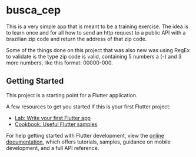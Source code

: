 # busca_cep

This is a very simple app that is meant to be a training exercise. The idea is to learn once and for all how to send an http request to a public API with a brazilian zip code and return the address of that zip code.

Some of the things done on this project that was also new was using RegEx to validate is the type zip code is valid, containing 5 numbers a (-) and 3 more numbers, like this format: 00000-000. 

## Getting Started

This project is a starting point for a Flutter application.

A few resources to get you started if this is your first Flutter project:

- [Lab: Write your first Flutter app](https://docs.flutter.dev/get-started/codelab)
- [Cookbook: Useful Flutter samples](https://docs.flutter.dev/cookbook)

For help getting started with Flutter development, view the
[online documentation](https://docs.flutter.dev/), which offers tutorials,
samples, guidance on mobile development, and a full API reference.

